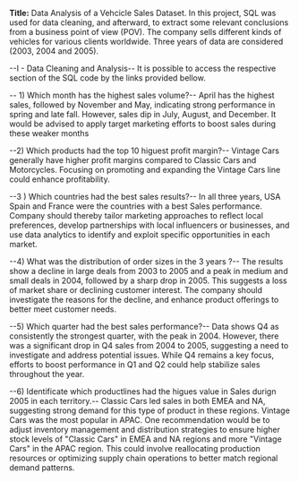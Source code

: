 __Title:__ Data Analysis of a Vehcicle Sales Dataset. 
  In this project, SQL was used for data cleaning, and afterward, to extract some relevant conclusions from a business point of view (POV).
  The company sells different kinds of vehicles for various clients worldwide. Three years of data are considered (2003, 2004 and 2005).

--I - Data Cleaning and Analysis-- 
It is possible to access the respective section of the SQL code by the links provided bellow.

-- 1) Which month has the highest sales volume?--
  April has the highest sales, followed by November and May, indicating strong performance in spring and late fall. 
	However, sales dip in July, August, and December. 
	It would be advised to apply target marketing efforts to boost sales during these weaker months

--2) Which products had the top 10 higuest profit margin?--
  Vintage Cars generally have higher profit margins compared to Classic Cars and Motorcycles. 
	Focusing on promoting and expanding the Vintage Cars line could enhance profitability.

--3 ) Which countries had the best sales results?--
  In all three years, USA Spain and France were the countries with a best Sales performance.
	Company should thereby tailor marketing approaches to reflect local preferences,
	develop partnerships with local influencers or businesses, 
	and use data analytics to identify and exploit specific opportunities in each market.

--4) What was the distribution of order sizes in the 3 years ?--
  The results show a decline in large deals from 2003 to 2005 and a peak in medium and small deals in 2004, followed by a sharp drop in 2005. 
	This suggests a loss of market share or declining customer interest. 
	The company should investigate the reasons for the decline, and enhance product offerings to better meet customer needs.


--5) Which quarter had the best sales performance?--
  Data shows Q4 as consistently the strongest quarter, with the peak in 2004. 
	However, there was a significant drop in Q4 sales from 2004 to 2005, suggesting a need to investigate and address potential issues. 
	While Q4 remains a key focus, efforts to boost performance in Q1 and Q2 could help stabilize sales throughout the year.

--6) Identificate which productlines had the higues value in Sales durign 2005 in each territory.--
  Classic Cars led sales in both EMEA and NA, suggesting strong demand for this type of product in these regions. 
	Vintage Cars was the most popular in APAC.
	One recommendation would be to adjust inventory management and distribution strategies to ensure higher stock levels of "Classic Cars" in EMEA and NA regions 
	and more "Vintage Cars" in the APAC region. 
	This could involve reallocating production resources or optimizing supply chain operations to better match regional demand patterns.

